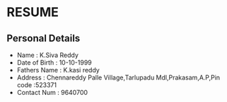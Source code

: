 # RESUME
## Personal Details
- Name            : K.Siva Reddy
- Date of Birth   : 10-10-1999
- Fathers Name    : K.kasi reddy
- Address         : Chennareddy Palle Village,Tarlupadu Mdl,Prakasam,A.P,Pin code :523371
- Contact Num     : 9640700
